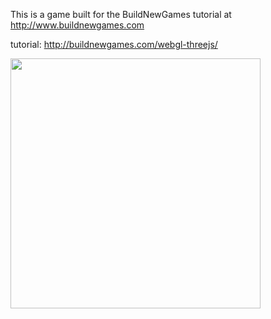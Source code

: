 This is a game built for the BuildNewGames tutorial at http://www.buildnewgames.com

tutorial: http://buildnewgames.com/webgl-threejs/

<img src="http://i.imgur.com/Cb8CpLG.png?1" width='400'/>
